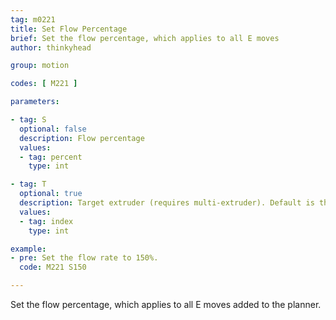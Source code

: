 ```yaml
---
tag: m0221
title: Set Flow Percentage
brief: Set the flow percentage, which applies to all E moves
author: thinkyhead

group: motion

codes: [ M221 ]

parameters:

- tag: S
  optional: false
  description: Flow percentage
  values:
  - tag: percent
    type: int

- tag: T
  optional: true
  description: Target extruder (requires multi-extruder). Default is the active extruder.
  values:
  - tag: index
    type: int

example:
- pre: Set the flow rate to 150%.
  code: M221 S150

---
```


Set the flow percentage, which applies to all E moves added to the planner.
